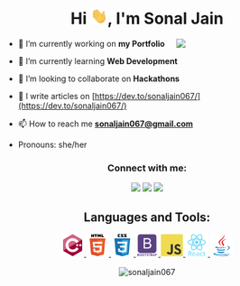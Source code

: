 <h1 align="center">Hi <img src="https://raw.githubusercontent.com/ABSphreak/ABSphreak/master/gifs/Hi.gif" width="30px">, I'm Sonal Jain </h1>
<img align='right' src='https://user-images.githubusercontent.com/52230497/115749315-9ab62080-a3b4-11eb-99b9-c92d6c6f3f36.png' width='200"'>

- 🔭 I’m currently working on **my Portfolio**

- 🌱 I’m currently learning **Web Development**

- 👯 I’m looking to collaborate on **Hackathons**

- 📝 I write articles on [https://dev.to/sonaljain067/](https://dev.to/sonaljain067/)

- 📫 How to reach me **sonaljain067@gmail.com**

- Pronouns: she/her


<h3 align="center">Connect with me:</h3>
<p align="center">
<a href="https://linkedin.com/in/sonaljain067" target="blank"><img src="https://img.icons8.com/nolan/64/linkedin.png" width="40" /></a>
<a href="https://twitter.com/sonaljain067" target="blank"><img src="https://img.icons8.com/nolan/64/twitter.png" width="40"/></a>
<a href="https://instagram.com/sonaljain067" target="blank"><img src="https://img.icons8.com/nolan/64/instagram-new.png" width="40" /></a>
</p>

<h2 align="center">Languages and Tools:</h2>
<p align="center">  
  <a href="https://www.w3schools.com/cpp/" target="_blank"> 
    <img src="https://raw.githubusercontent.com/devicons/devicon/master/icons/cplusplus/cplusplus-original.svg" alt="cplusplus" width="40" height="40"/> </a> 
  <a href="https://www.w3.org/html/" target="_blank"> 
    <img src="https://raw.githubusercontent.com/devicons/devicon/master/icons/html5/html5-original-wordmark.svg" alt="html5" width="40" height="40"/> </a> 
  <a href="https://www.w3schools.com/css/" target="_blank"> 
    <img src="https://raw.githubusercontent.com/devicons/devicon/master/icons/css3/css3-original-wordmark.svg" alt="css3" width="40" height="40"/> </a> 
  <a href="https://getbootstrap.com" target="_blank"> 
    <img src="https://raw.githubusercontent.com/devicons/devicon/master/icons/bootstrap/bootstrap-plain-wordmark.svg" alt="bootstrap" width="40" height="40"/> </a>
  <a href="https://developer.mozilla.org/en-US/docs/Web/JavaScript" target="_blank"> 
    <img src="https://raw.githubusercontent.com/devicons/devicon/master/icons/javascript/javascript-original.svg" alt="javascript" width="40" height="40"/> </a> 
  <a href="https://reactjs.org/" target="_blank"> 
    <img src="https://raw.githubusercontent.com/devicons/devicon/master/icons/react/react-original-wordmark.svg" alt="react" width="40" height="40"/> </a> 
  <a href="https://www.java.com" target="_blank"> 
    <img src="https://raw.githubusercontent.com/devicons/devicon/master/icons/java/java-original.svg" alt="java" width="40" height="40"/> </a> 
  <!--<a href="https://www.mysql.com/" target="_blank"> 
    <img src="https://raw.githubusercontent.com/devicons/devicon/master/icons/mysql/mysql-original-wordmark.svg" alt="mysql" width="40" height="40"/> </a>  -->
</p>

<p align="center"> 
  <img align="center" src="https://github-readme-stats.vercel.app/api?username=sonaljain067&show_icons=true&locale=en" alt="sonaljain067" />
 </p>
